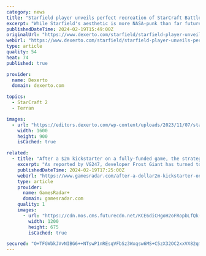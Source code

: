 ```yaml
---
category: news
title: "Starfield player unveils perfect recreation of StarCraft Battlecruiser"
excerpt: "While Starfield's aesthetic is more NASA-punk than far future, one player still managed to recreate a ship from Starfield."
publishedDateTime: 2024-02-19T15:49:00Z
originalUrl: "https://www.dexerto.com/starfield/starfield-player-unveils-perfect-recreation-of-starcraft-battlecruiser-2541773/"
webUrl: "https://www.dexerto.com/starfield/starfield-player-unveils-perfect-recreation-of-starcraft-battlecruiser-2541773/"
type: article
quality: 54
heat: 74
published: true

provider:
  name: Dexerto
  domain: dexerto.com

topics:
  - StarCraft 2
  - Terran

images:
  - url: "https://editors.dexerto.com/wp-content/uploads/2023/11/07/starfield-landing.jpg"
    width: 1600
    height: 900
    isCached: true

related:
  - title: "After a $2m kickstarter on a fully-funded game, the strategy game from former Warcraft and StarCraft devs is now looking for even more funding"
    excerpt: "As reported by VG247, developer Frost Giant has turned to a new method of funding for its upcoming game Stormgate: equity funding. The developer is looking for fans to invest in the studio itself, and the funding is designed to \"support marketing efforts for Stormgate's upcoming Early Access launch on Steam,\" according to the studio."
    publishedDateTime: 2024-02-19T17:25:00Z
    webUrl: "https://www.gamesradar.com/after-a-dollar2m-kickstarter-on-a-fully-funded-game-the-strategy-game-from-former-warcraft-and-starcraft-devs-is-now-looking-for-even-more-funding/"
    type: article
    provider:
      name: GamesRadar+
      domain: gamesradar.com
    quality: 1
    images:
      - url: "https://cdn.mos.cms.futurecdn.net/KCE6diCHgoH2oFRopbLfQk-1200-80.jpg"
        width: 1200
        height: 675
        isCached: true

secured: "O+TFGWbkJVvNIBG6++NTswP1nREsqVFbSz3Wxqsw6MS+C5zX32OC2xxVX82qmnlMKYcA2FevPsRcNwby8LuruU+8/7H+DSB+W3zs1gnmUulW4obyeDr+gSUttJ6aHRF1q1GgnaS65FN3nH0rww+wOlz8X1uzLe4QzuOigZYjxv+LXxYCXQd4lwNhQkKoD3f3Z0LGIxMILmjlVFzT4YhU8kAQf+YVMfdjdcJZIBZY7mp3tTMC1wxU7Fv3VaWkdqGHe9jz5LC6in6lH0l8k8i83N/OJkVeqpO6JQ0Y0/69zWZL6C8yBYgIPQQrFgEdR/ndH2yqfv6ic4bY8ZhU1LLttQjILR26lhfWR/FeY1UwhAs=;XPiEGhimGpJip7sZnldo9A=="
---
```


